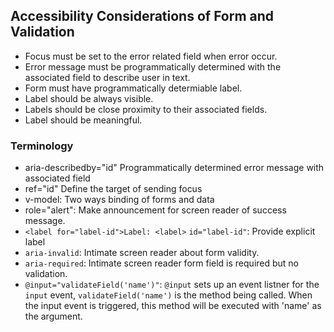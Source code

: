 ## Accessibility Considerations of Form and Validation 
* Focus must be set to the error related field when error occur.
* Error message must be programmatically determined with the associated field to describe user in text.
* Form must have programmatically determiable label.
* Label should be always visible.
* Labels should be close proximity to their associated fields.
* Label should be meaningful. 
  
### Terminology
* aria-describedby="id" Programmatically determined error message with associated field
* ref="id" Define the target of sending focus
* v-model: Two ways binding of forms and data
* role="alert": Make announcement for screen reader of success message.
* `<label for="label-id">Label: <label>` `id="label-id"`: Provide explicit label
* `aria-invalid`: Intimate screen reader about form validity.
* `aria-required`: Intimate screen reader form field is required but no validation.
* `@input="validateField('name')"`: `@input` sets up an event listner for the `input` event, `validateField('name')` is the method being called. When the input event is triggered, this method will be executed with 'name' as the argument.

